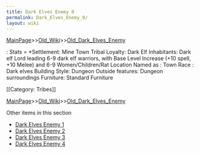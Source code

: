 ```yaml
---
title: Dark Elves Enemy 0
permalink: Dark_Elves_Enemy_0/
layout: wiki
---
```


[MainPage](/keeperrl_wiki/ "wikilink")>>[Old_Wiki](/keeperrl_wiki/Old_Wiki "wikilink")>>[Old_Dark_Elves_Enemy](/keeperrl_wiki/Old_Dark_Elves_Enemy "wikilink")

: Stats =
*Settlement: Mine Town
Tribal Loyalty: Dark Elf
Inhabitants: Dark elf Lord leading 6-9 dark elf warriors, with  Base Level Increase (+10 spell, +10 Melee) and 6-9 Women/Children/Rat
Location Named as : Town
Race : Dark elves
Building Style: Dungeon
Outside features: Dungeon surroundings
Furniture:  Standard Furniture
  
[[Category: Tribes]]

[MainPage](/keeperrl_wiki/ "wikilink")>>[Old_Wiki](/keeperrl_wiki/Old_Wiki "wikilink")>>[Old_Dark_Elves_Enemy](/keeperrl_wiki/Old_Dark_Elves_Enemy "wikilink")

Other items in this section
-    [Dark Elves Enemy 1](/keeperrl_wiki/Dark_Elves_Enemy_1 "wikilink")
-    [Dark Elves Enemy 2](/keeperrl_wiki/Dark_Elves_Enemy_2 "wikilink")
-    [Dark Elves Enemy 3](/keeperrl_wiki/Dark_Elves_Enemy_3 "wikilink")
-    [Dark Elves Enemy 4](/keeperrl_wiki/Dark_Elves_Enemy_4 "wikilink")

